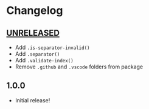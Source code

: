 # Changelog

[//]: # (>>   The order of list items should be: Critical/Fixes, New, Update, Remove, Underpinnings   <<)
[//]: # (>>   ## [UNRELEASED]https://github.com/roydukkey/sass-module-exception/compare/v1.0.0...master   <<)

## [UNRELEASED](https://github.com/roydukkey/sass-module-exception/compare/v1.0.0...master)

* Add `.is-separator-invalid()`
* Add `.separator()`
* Add `.validate-index()`
* Remove `.github` and `.vscode` folders from package

## 1.0.0

* Initial release!

